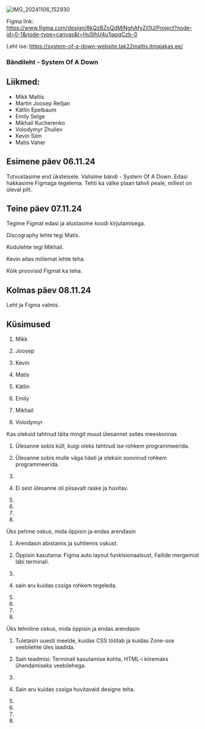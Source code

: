 ![IMG_20241106_152930](https://github.com/user-attachments/assets/120666f0-be3e-4aba-a08d-099823717bfc)

Figma link: https://www.figma.com/design/8kQzBZoQdMiNghAfyZjl1U/Project?node-id=0-1&node-type=canvas&t=Hu5lhU4u1jaqqCzb-0

Leht ise: https://system-of-a-down-website.tak22maltis.itmajakas.ee/


### Bändileht - System Of A Down

## Liikmed:
 
 	
- Mikk Maltis
- Martin Joosep Reiljan
- Kätlin Epelbaum
- Emily Selge
- Mikhail Kucherenko
- Volodymyr Zhuliev
- Kevin Siim
- Matis Vaher

## Esimene päev 06.11.24

Tutvustasime end üksteisele. Valisime bändi - System Of A Down. Edasi hakkasime Figmaga tegelema. Tehti ka väike plaan tahvli peale, millest on üleval pilt.


## Teine päev 07.11.24

Tegime Figmat edasi ja alustasime koodi kirjutamisega.

Discography lehte tegi Matis.

Kodulehte tegi Mikhail.

Kevin aitas mõlemat lehte teha.

Kõik proovisid Figmat ka teha.

## Kolmas päev 08.11.24

Leht ja Figma valmis.

## Küsimused

1. Mikk

2. Joosep

3. Kevin

4. Matis

5. Kätlin

6. Emily

7. Mikhail

8. Volodymyr
   
Kas oleksid tahtnud täita mingit muud ülesannet selles meeskonnas

1. Ülesanne sobis küll, kuigi oleks tahtnud ise rohkem programmeerida.

2. Ülesanne sobis mulle väga hästi ja oleksin soovinud rohkem programmeerida.

3.

4. Ei sest ülesanne oli piisavalt raske ja huvitav.

5.

6.

7.

8.

Üks pehme oskus, mida õppisin ja endas arendasin

1. Arendasin abistamis ja suhtlemis oskust.

2. Õppisin kasutama: Figma auto layout funktsionaalsust, Failide mergemist läbi terminali.

3.

4. sain aru kuidas cssiga rohkem tegeleda.

5.

6.

7.

8.

Üks tehniline oskus, mida õppisin ja endas arendasin

1. Tuletasin uuesti meelde, kuidas CSS töötab ja kuidas Zone-sse veebilehte üles laadida.

2. Sain teadmisi: Terminali kasutamise kohta, HTML-i kiiremaks ühendamiseks veebilehega.

3.

4. Sain aru kuidas cssiga huvitavaid designe teha.

5.

6.

7.

8.
